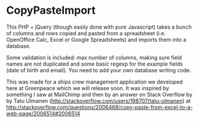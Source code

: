 # CopyPasteImport

This PHP + jQuery (though easily done with pure Javascript) takes a bunch of columns and rows copied and pasted from a spreadsheet (i.e. OpenOffice Calc, Excel or Google Spreadsheets) and imports them into a database.

Some validation is included: max number of columns, making sure field names are not duplicated and some basic regexp for the example fields (date of birth and email).  You need to add your own database writing code.

This was made for a ships crew management application we developed here at Greenpeace which we will release soon. It was inspired by something I saw at MailChimp and then by an answer on Stack Overflow by by Tatu Ulmanen (http://stackoverflow.com/users/198707/tatu-ulmanen) at http://stackoverflow.com/questions/2006468/copy-paste-from-excel-to-a-web-page/2006514#2006514 
